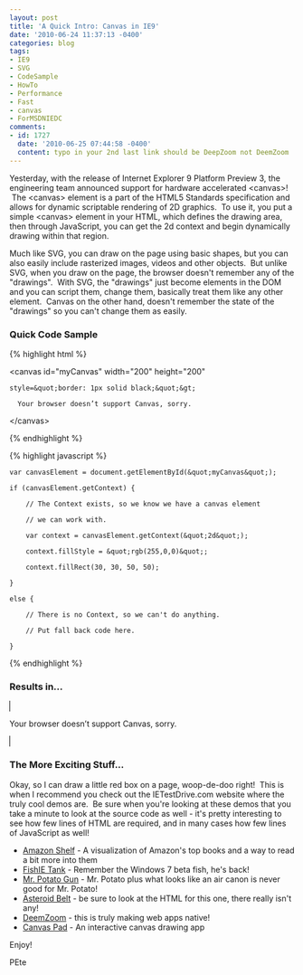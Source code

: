```yaml
---
layout: post
title: 'A Quick Intro: Canvas in IE9'
date: '2010-06-24 11:37:13 -0400'
categories: blog
tags:
- IE9
- SVG
- CodeSample
- HowTo
- Performance
- Fast
- canvas
- ForMSDNIEDC
comments:
- id: 1727
  date: '2010-06-25 07:44:58 -0400'
  content: typo in your 2nd last link should be DeepZoom not DeemZoom
---
```


Yesterday, with the release of Internet Explorer 9 Platform Preview 3, the engineering team announced support for hardware accelerated &lt;canvas&gt;!  The &lt;canvas&gt; element is a part of the HTML5 Standards specification and allows for dynamic scriptable rendering of 2D graphics.  To use it, you put a simple &lt;canvas&gt; element in your HTML, which defines the drawing area, then through JavaScript, you can get the 2d context and begin dynamically drawing within that region.

Much like SVG, you can draw on the page using basic shapes, but you can also easily include rasterized images, videos and other objects.  But unlike SVG, when you draw on the page, the browser doesn't remember any of the "drawings".  With SVG, the "drawings" just become elements in the DOM and you can script them, change them, basically treat them like any other element.  Canvas on the other hand, doesn't remember the state of the "drawings" so you can't change them as easily.

### Quick Code Sample

{% highlight html %}

&lt;canvas id=&quot;myCanvas&quot; width=&quot;200&quot; height=&quot;200&quot;

    style=&quot;border: 1px solid black;&quot;&gt;

      Your browser doesn’t support Canvas, sorry.

&lt;/canvas&gt;

{% endhighlight %}

{% highlight javascript %}

    var canvasElement = document.getElementById(&quot;myCanvas&quot;);

    if (canvasElement.getContext) {

        // The Context exists, so we know we have a canvas element

        // we can work with.

        var context = canvasElement.getContext(&quot;2d&quot;);

        context.fillStyle = &quot;rgb(255,0,0)&quot;;

        context.fillRect(30, 30, 50, 50);

    }

    else {

        // There is no Context, so we can't do anything.

        // Put fall back code here.

    }

{% endhighlight %}

### Results in...

<canvas id="myCanvas" width="200" height="200" style="border: 1px solid black;">

  Your browser doesn’t support Canvas, sorry.

</canvas>

<script type="text/javascript">

    var canvasElement = document.getElementById("myCanvas");

    if (canvasElement.getContext) {

        // The Context exists, so we know we have a canvas element we can work with.

        var context = canvasElement.getContext("2d");

        context.fillStyle = "rgb(255,0,0)";

        context.fillRect(30, 30, 50, 50);

    }

    else {

        // There is no Context, so we can't do anything.

        // Put fall back code here.

    }

</script>

### The More Exciting Stuff...

Okay, so I can draw a little red box on a page, woop-de-doo right!  This is when I recommend you check out the IETestDrive.com website where the truly cool demos are.  Be sure when you're looking at these demos that you take a minute to look at the source code as well - it's pretty interesting to see how few lines of HTML are required, and in many cases how few lines of JavaScript as well!

*   [Amazon Shelf](http://ie.microsoft.com/testdrive/Performance/AmazonShelf/Default.html) - A visualization of Amazon's top books and a way to read a bit more into them
*   [FishIE Tank](http://ie.microsoft.com/testdrive/Performance/FishIE%20tank/Default.html) - Remember the Windows 7 beta fish, he's back!
*   [Mr. Potato Gun](http://ie.microsoft.com/testdrive/Performance/MrPotatoGun/Default.html) - Mr. Potato plus what looks like an air canon is never good for Mr. Potato!
*   [Asteroid Belt](http://ie.microsoft.com/testdrive/Performance/AsteroidBelt/Default.html) - be sure to look at the HTML for this one, there really isn't any!
*   [DeemZoom](http://ie.microsoft.com/testdrive/Graphics/DeepZoom/Default.html) - this is truly making web apps native!
*   [Canvas Pad](http://ie.microsoft.com/testdrive/Graphics/CanvasPad/Default.html) - An interactive canvas drawing app

Enjoy!

PEte